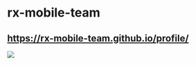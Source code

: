 # rx-mobile-team
## https://rx-mobile-team.github.io/profile/

<img src="https://hits.seeyoufarm.com/api/count/incr/badge.svg?url=https%3A%2F%2Fgithub.com%2Frx-mobile-team%2Fprofile&count_bg=%2379C83D&title_bg=%23555555&icon=&icon_color=%23E7E7E7&title=hits&edge_flat=false)%5D(https://hits.seeyoufarm.com" />
